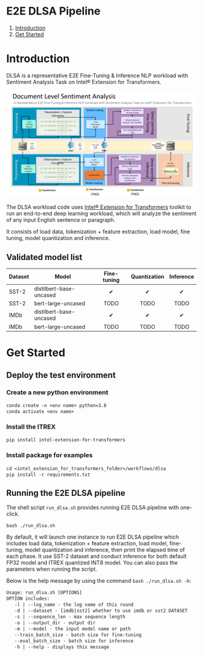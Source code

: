 E2E DLSA Pipeline
============
1. [Introduction](#introduction)
2. [Get Started](#get-started)



# Introduction
DLSA is a representative E2E Fine-Tuning & Inference NLP workload with Sentiment Analysis Task on Intel® Extension for Transformers.
<br>

<img src="./dlsa_itrex.png">
<br>

The DLSA workload code uses [Intel® Extension for Transformers](https://github.com/intel-innersource/frameworks.ai.models.intel-models/tree/develop/quickstart/language_modeling/pytorch/bert_large/inference/cpu) toolkit to run an end-to-end deep learning workload, which will analyze the sentiment of any input English sentence or paragraph.

It consists of load data, tokenization + feature extraction, load model, fine tuning, model quantization and inference.

## Validated model list

| Dataset | Model                   | Fine-tuning | Quantization | Inference |
| ------- | ----------------------- | :---------: | :----------: | :-------: |
| SST-2   | distilbert-base-uncased |  &#10004;   |   &#10004;   | &#10004;  |
| SST-2   | bert-large-uncased      |    TODO     |     TODO     |   TODO    |
| IMDb    | distilbert-base-uncased |  &#10004;   |   &#10004;   | &#10004;  |
| IMDb    | bert-large-uncased      |    TODO     |     TODO     |   TODO    |


# Get Started
## Deploy the test environment

### Create a new python environment
```shell
conda create -n <env name> python=3.8
conda activate <env name>
```
### Install the ITREX
```shell
pip install intel-extension-for-transformers
```

### Install package for examples
```shell
cd <intel_extension_for_transformers_folder>/workflows/dlsa
pip install -r requirements.txt
```


## Running the E2E DLSA pipeline
The shell script `run_dlsa.sh` provides running E2E DLSA pipeline with one-click.

```shell
bash ./run_dlsa.sh
```
By default, it will launch one instance to run E2E DLSA pipeline which includes load data, tokenization + feature extraction, load model, fine-tuning, model quantization and inference, then print the elapsed time of each phase. It use SST-2 dataset and conduct inference for both default FP32 model and ITREX quantized INT8 model. You can also pass the parameters when running the script.

Below is the help message by using the command `bash ./run_dlsa.sh -h`:

```shell
Usage: run_dlsa.sh [OPTIONS]
OPTION includes:
   -l | --log_name - the log name of this round
   -d | --dataset - [imdb|sst2] whether to use imdb or sst2 DATASET
   -s | --sequence_len - max sequence length
   -o | --output_dir - output dir
   -m | --model - the input model name or path
   --train_batch_size - batch size for fine-tuning
   --eval_batch_size - batch size for inference
   -h | --help - displays this message
```
